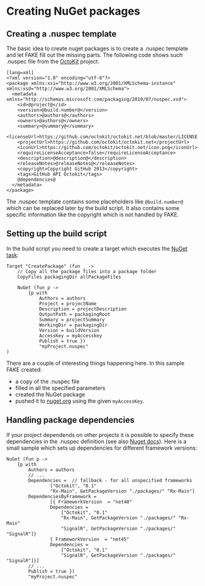 # Creating NuGet packages

## Creating a .nuspec template

The basic idea to create nuget packages is to create a .nuspec template and let FAKE fill out the missing parts.
The following code shows such .nuspec file from the [OctoKit](https://github.com/octokit/octokit.net) project.
	
	[lang=xml]
	<?xml version="1.0" encoding="utf-8"?>
	<package xmlns:xsi="http://www.w3.org/2001/XMLSchema-instance" xmlns:xsd="http://www.w3.org/2001/XMLSchema">
	  <metadata xmlns="http://schemas.microsoft.com/packaging/2010/07/nuspec.xsd">    
		<id>@project@</id>
		<version>@build.number@</version>
		<authors>@authors@</authors>
		<owners>@authors@</owners>
		<summary>@summary@</summary>
		<licenseUrl>https://github.com/octokit/octokit.net/blob/master/LICENSE.txt</licenseUrl>
		<projectUrl>https://github.com/octokit/octokit.net</projectUrl>
		<iconUrl>https://github.com/octokit/octokit.net/icon.png</iconUrl>
		<requireLicenseAcceptance>false</requireLicenseAcceptance>
		<description>@description@</description>
		<releaseNotes>@releaseNotes@</releaseNotes>
		<copyright>Copyright GitHub 2013</copyright>    
		<tags>GitHub API Octokit</tags>
		@dependencies@
	  </metadata>
	</package>

The .nuspec template contains some placeholders like `@build.number@` which can be replaced later by the build script.
It also contains some specific information like the copyright which is not handled by FAKE.

## Setting up the build script

In the build script you need to create a target which executes the [NuGet task](apidocs/fake-nugethelper.html):

	Target "CreatePackage" (fun _ ->
	    // Copy all the package files into a package folder
		CopyFiles packagingDir allPackageFiles

		NuGet (fun p -> 
			{p with
				Authors = authors
				Project = projectName
				Description = projectDescription                               
				OutputPath = packagingRoot
				Summary = projectSummary
				WorkingDir = packagingDir
				Version = buildVersion
				AccessKey = myAccesskey
				Publish = true }) 
				"myProject.nuspec"
	)

There are a couple of interesting things happening here. In this sample FAKE created:

 * a copy of the .nuspec file
 * filled in all the specified parameters
 * created the NuGet package
 * pushed it to [nuget.org](http://www.nuget.org) using the given `myAccessKey`.

## Handling package dependencies

If your project dependends on other projects it is possible to specify these dependencies in the .nuspec definition (see also [Nuget docs](http://docs.nuget.org/docs/reference/nuspec-reference#Specifying_Dependencies_in_version_2.0_and_above)). 
Here is a small sample which sets up dependencies for different framework versions:

	NuGet (fun p -> 
		{p with
			Authors = authors
			// ...
            Dependencies =  // fallback - for all unspecified frameworks
					["Octokit", "0.1"
					"Rx-Main", GetPackageVersion "./packages/" "Rx-Main"]
			DependenciesByFramework =
					[{ FrameworkVersion  = "net40"
					Dependencies = 
						["Octokit", "0.1"
						"Rx-Main", GetPackageVersion "./packages/" "Rx-Main"
						"SignalR", GetPackageVersion "./packages/" "SignalR"]}
					{ FrameworkVersion  = "net45"
					Dependencies = 
						["Octokit", "0.1"
						"SignalR", GetPackageVersion "./packages/" "SignalR"]}]
			// ...
			Publish = true }) 
			"myProject.nuspec"